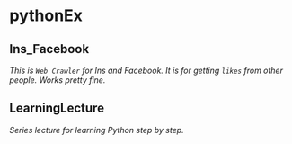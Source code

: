 # pythonEx

## Ins_Facebook
*This is `Web Crawler` for Ins and Facebook.*
*It is for getting `likes` from other people. Works pretty fine.*

## LearningLecture
*Series lecture for learning Python step by step.*
